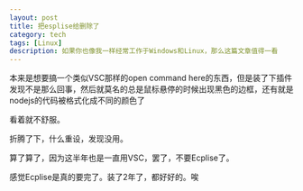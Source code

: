 ```yaml
---
layout: post
title: 把esplise给删除了
category: tech
tags: [Linux]
description: 如果你也像我一样经常工作于Windows和Linux，那么这篇文章值得一看
---
```




本来是想要搞一个类似VSC那样的open command here的东西，但是装了下插件发现不是那么回事，然后就莫名的总是鼠标悬停的时候出现黑色的边框，还有就是nodejs的代码被格式化成不同的颜色了

看着就不舒服。

折腾了下，什么重设，发现没用。

算了算了，因为这半年也是一直用VSC，罢了，不要Ecplise了。

感觉Ecplise是真的要完了。装了2年了，都好好的。唉